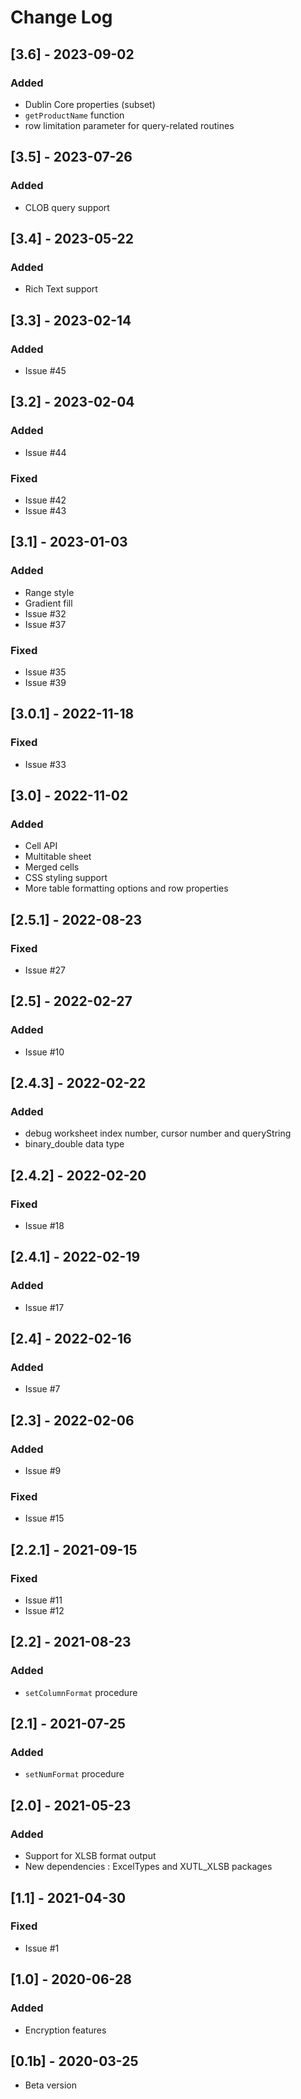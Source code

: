 # Change Log

## [3.6] - 2023-09-02

### Added

* Dublin Core properties (subset)
* `getProductName` function
* row limitation parameter for query-related routines

## [3.5] - 2023-07-26

### Added

* CLOB query support

## [3.4] - 2023-05-22

### Added

* Rich Text support

## [3.3] - 2023-02-14

### Added

* Issue #45

## [3.2] - 2023-02-04

### Added

* Issue #44

### Fixed

* Issue #42
* Issue #43

## [3.1] - 2023-01-03

### Added

* Range style
* Gradient fill
* Issue #32
* Issue #37

### Fixed

* Issue #35
* Issue #39

## [3.0.1] - 2022-11-18

### Fixed

* Issue #33

## [3.0] - 2022-11-02

### Added

* Cell API
* Multitable sheet
* Merged cells
* CSS styling support
* More table formatting options and row properties

## [2.5.1] - 2022-08-23

### Fixed

* Issue #27

## [2.5] - 2022-02-27

### Added

* Issue #10

## [2.4.3] - 2022-02-22

### Added

* debug worksheet index number, cursor number and queryString
* binary_double data type

## [2.4.2] - 2022-02-20

### Fixed

* Issue #18

## [2.4.1] - 2022-02-19

### Added

* Issue #17

## [2.4] - 2022-02-16

### Added

* Issue #7

## [2.3] - 2022-02-06

### Added

* Issue #9

### Fixed

* Issue #15

## [2.2.1] - 2021-09-15

### Fixed

* Issue #11
* Issue #12

## [2.2] - 2021-08-23

### Added

* `setColumnFormat` procedure

## [2.1] - 2021-07-25

### Added

* `setNumFormat` procedure

## [2.0] - 2021-05-23

### Added

* Support for XLSB format output
* New dependencies : ExcelTypes and XUTL_XLSB packages

## [1.1] - 2021-04-30

### Fixed

* Issue #1

## [1.0] - 2020-06-28

### Added

* Encryption features

## [0.1b] - 2020-03-25

* Beta version

